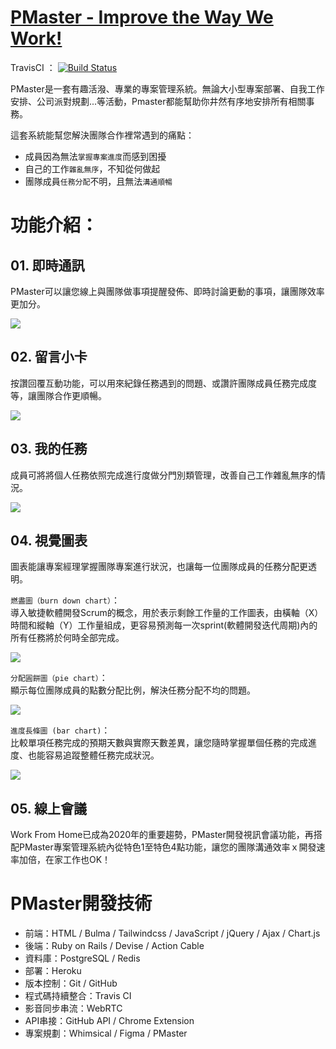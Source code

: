 # [PMaster - Improve the Way We Work!](https://www.pmaster.tw/)
TravisCI ： [![Build Status](https://travis-ci.org/https-github-com-tingtinghsu/PMasterProject.svg?branch=DEV)](https://travis-ci.org/https-github-com-tingtinghsu/PMasterProject)


PMaster是一套有趣活潑、專業的專案管理系統。無論大小型專案部署、自我工作安排、公司派對規劃...等活動，Pmaster都能幫助你井然有序地安排所有相關事務。

這套系統能幫您解決團隊合作裡常遇到的痛點：
- 成員因為無法`掌握專案進度`而感到困擾
- 自己的工作`雜亂無序`，不知從何做起
- 團隊成員`任務分配`不明，且無法`溝通順暢`

# 功能介紹：

## 01. 即時通訊

PMaster可以讓您線上與團隊做事項提醒發佈、即時討論更動的事項，讓團隊效率更加分。 

![](https://i.imgur.com/N1M8OxR.gif)


## 02. 留言小卡

按讚回覆互動功能，可以用來紀錄任務遇到的問題、或讚許團隊成員任務完成度等，讓團隊合作更順暢。  

![](https://i.imgur.com/ISfJ8Ua.gif)

## 03. 我的任務

成員可將將個人任務依照完成進行度做分門別類管理，改善自己工作雜亂無序的情況。  

![](https://i.imgur.com/7vTSVJF.gif)


## 04. 視覺圖表

圖表能讓專案經理掌握團隊專案進行狀況，也讓每一位團隊成員的任務分配更透明。

`燃盡圖（burn down chart）`：  
導入敏捷軟體開發Scrum的概念，用於表示剩餘工作量的工作圖表，由橫軸（X）時間和縱軸（Y）工作量組成，更容易預測每一次sprint(軟體開發迭代周期)內的所有任務將於何時全部完成。

![](https://i.imgur.com/edEHq09.png)  

`分配圓餅圖（pie chart）`：  
顯示每位團隊成員的點數分配比例，解決任務分配不均的問題。  

![](https://i.imgur.com/9EKH3Ch.png)


`進度長條圖 (bar chart)`：  
比較單項任務完成的預期天數與實際天數差異，讓您隨時掌握單個任務的完成進度、也能容易追蹤整體任務完成狀況。  

![](https://i.imgur.com/xtfbFXd.png)

## 05. 線上會議

Work From Home已成為2020年的重要趨勢，PMaster開發視訊會議功能，再搭配PMaster專案管理系統內從特色1至特色4點功能，讓您的團隊溝通效率ｘ開發速率加倍，在家工作也OK！


# PMaster開發技術  

- 前端：HTML / Bulma / Tailwindcss / JavaScript / jQuery / Ajax / Chart.js
- 後端：Ruby on Rails / Devise / Action Cable
- 資料庫：PostgreSQL / Redis
- 部署：Heroku
- 版本控制：Git / GitHub
- 程式碼持續整合：Travis CI
- 影音同步串流：WebRTC
- API串接：GitHub API / Chrome Extension
- 專案規劃：Whimsical / Figma / PMaster